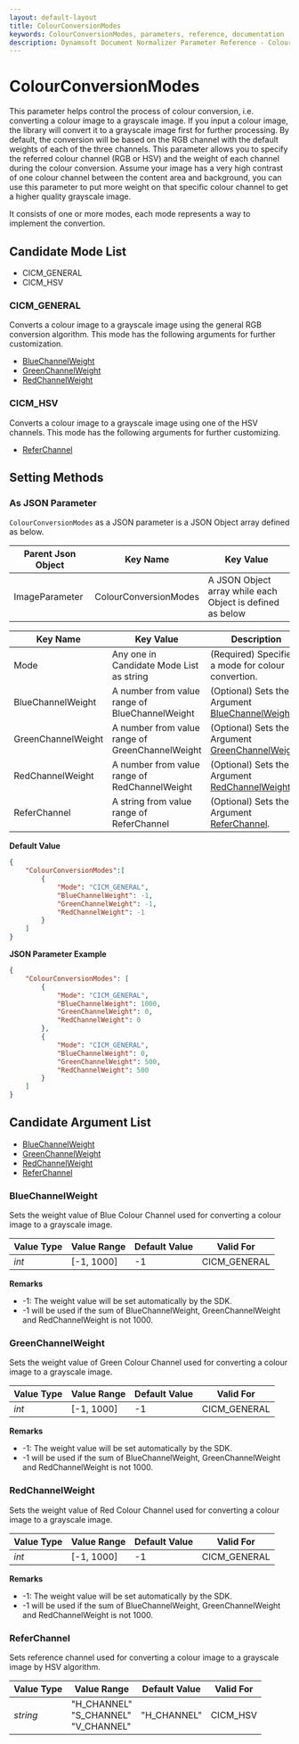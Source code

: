 ```yaml
---
layout: default-layout
title: ColourConversionModes
keywords: ColourConversionModes, parameters, reference, documentation
description: Dynamsoft Document Normalizer Parameter Reference - ColourConversionModes
---
```


# ColourConversionModes

This parameter helps control the process of colour conversion, i.e. converting a colour image to a grayscale image. If you input a colour image, the library will convert it to a grayscale image first for further processing. By default, the conversion will be based on the RGB channel with the default weights of each of the three channels. This parameter allows you to specify the referred colour channel (RGB or HSV) and the weight of each channel during the colour conversion. Assume your image has a very high contrast of one colour channel between the content area and background, you can use this parameter to put more weight on that specific colour channel to get a higher quality grayscale image.

It consists of one or more modes, each mode represents a way to implement the convertion.

## Candidate Mode List

- CICM_GENERAL
- CICM_HSV

### CICM_GENERAL

Converts a colour image to a grayscale image using the general RGB conversion algorithm. This mode has the following arguments for further customization.

- [BlueChannelWeight](#bluechannelweight)
- [GreenChannelWeight](#greenchannelweight)
- [RedChannelWeight](#redchannelweight)

### CICM_HSV

Converts a colour image to a grayscale image using one of the HSV channels. This mode has the following arguments for further customizing.

- [ReferChannel](#referchannel)

## Setting Methods

### As JSON Parameter

`ColourConversionModes` as a JSON parameter is a JSON Object array defined as below.

| Parent Json Object | Key Name | Key Value |
| ------------------ | ------------------- | ---------- |
| ImageParameter | ColourConversionModes | A JSON Object array while each Object is defined as below |

| Key Name | Key Value | Description |
| -------- | --------- | ----------- |
| Mode | Any one in Candidate Mode List as string | (Required) Specifies a mode for colour convertion.  |
| BlueChannelWeight | A number from value range of BlueChannelWeight | (Optional) Sets the Argument [BlueChannelWeight](#bluechannelweight). |
| GreenChannelWeight | A number from value range of GreenChannelWeight | (Optional) Sets the Argument [GreenChannelWeight](#greenchannelweight). |
| RedChannelWeight | A number from value range of RedChannelWeight | (Optional) Sets the Argument [RedChannelWeight](#redchannelweight). |
| ReferChannel | A string from value range of ReferChannel | (Optional) Sets the Argument [ReferChannel](#referchannel). |

**Default Value**

```json
{
    "ColourConversionModes":[
        {
            "Mode": "CICM_GENERAL",
            "BlueChannelWeight": -1,
            "GreenChannelWeight": -1,
            "RedChannelWeight": -1
        }
    ]
}
```

**JSON Parameter Example**

```json
{
    "ColourConversionModes": [
        {
            "Mode": "CICM_GENERAL", 
            "BlueChannelWeight": 1000,
            "GreenChannelWeight": 0,
            "RedChannelWeight": 0
        },
        {
            "Mode": "CICM_GENERAL", 
            "BlueChannelWeight": 0,
            "GreenChannelWeight": 500,
            "RedChannelWeight": 500
        }
    ]
}
```

## Candidate Argument List

- [BlueChannelWeight](#bluechannelweight)
- [GreenChannelWeight](#greenchannelweight)
- [RedChannelWeight](#redchannelweight)
- [ReferChannel](#referchannel)

### BlueChannelWeight

Sets the weight value of Blue Colour Channel used for converting a colour image to a grayscale image.

| Value Type | Value Range | Default Value | Valid For |
| ---------- | ----------- | ------------- | --------- |
| *int* | [-1, 1000] | -1 | CICM_GENERAL |

**Remarks**

- -1: The weight value will be set automatically by the SDK.
- -1 will be used if the sum of BlueChannelWeight, GreenChannelWeight and RedChannelWeight is not 1000.

### GreenChannelWeight

Sets the weight value of Green Colour Channel used for converting a colour image to a grayscale image.

| Value Type | Value Range | Default Value | Valid For |
| ---------- | ----------- | ------------- | --------- |
| *int* | [-1, 1000] | -1 | CICM_GENERAL |

**Remarks**

- -1: The weight value will be set automatically by the SDK.
- -1 will be used if the sum of BlueChannelWeight, GreenChannelWeight and RedChannelWeight is not 1000.

### RedChannelWeight

Sets the weight value of Red Colour Channel used for converting a colour image to a grayscale image.

| Value Type | Value Range | Default Value | Valid For |
| ---------- | ----------- | ------------- | --------- |
| *int* | [-1, 1000] | -1 | CICM_GENERAL |

**Remarks**

- -1: The weight value will be set automatically by the SDK.
- -1 will be used if the sum of BlueChannelWeight, GreenChannelWeight and RedChannelWeight is not 1000.

### ReferChannel

Sets reference channel used for converting a colour image to a grayscale image by HSV algorithm.

| Value Type | Value Range | Default Value | Valid For |
| ---------- | ----------- | ------------- | --------- |
| *string* | "H_CHANNEL"<br>"S_CHANNEL"<br>"V_CHANNEL" | "H_CHANNEL" | CICM_HSV |
